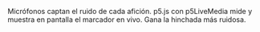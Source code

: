 Micrófonos captan el ruido de cada afición. p5.js con p5LiveMedia mide y muestra en pantalla el marcador en vivo. Gana la hinchada más ruidosa.
